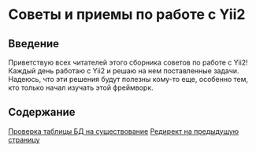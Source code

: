 # Советы и приемы по работе с Yii2

## Введение

Приветствую всех читателей этого сборника советов по работе с Yii2!
Каждый день работаю с Yii2 и решаю на нем поставленные задачи. Надеюсь, что эти решения будут полезны кому-то еще, особенно тем, кто только начал изучать этой фреймворк.

## Содержание

[Проверка таблицы БД на существование](tips/proverka-tablicy-bd-na-sushhestvovanie.md)
[Редирект на предыдущую страницу](tips/redirekt-na-predydushhuju-stranicu.md)

